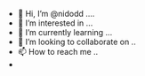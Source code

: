 - 👋 Hi, I’m @nidodd ....
- 👀 I’m interested in ...
- 🌱 I’m currently learning ...
- 💞️ I’m looking to collaborate on ..
- 📫 How to reach me ..
- 
<!---
nidodd/nidodd is a ✨ special ✨ repository because its `README.md` (this file) appears on your GitHub profile.
You can click the Preview link to take a look at your changes.
--->
